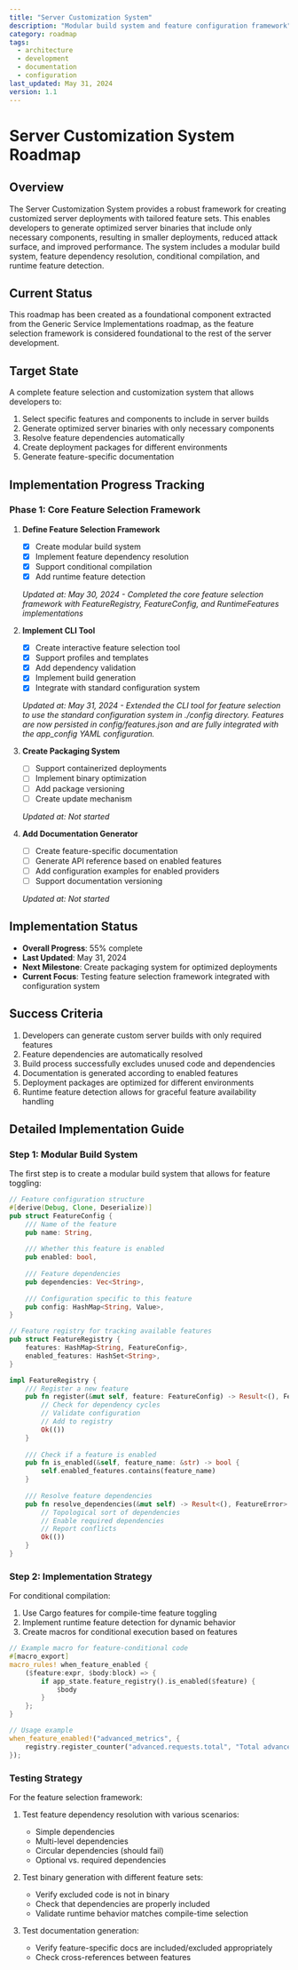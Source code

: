 ```yaml
---
title: "Server Customization System"
description: "Modular build system and feature configuration framework"
category: roadmap
tags:
  - architecture
  - development
  - documentation
  - configuration
last_updated: May 31, 2024
version: 1.1
---
```

# Server Customization System Roadmap

## Overview
The Server Customization System provides a robust framework for creating customized server deployments with tailored feature sets. This enables developers to generate optimized server binaries that include only necessary components, resulting in smaller deployments, reduced attack surface, and improved performance. The system includes a modular build system, feature dependency resolution, conditional compilation, and runtime feature detection.

## Current Status
This roadmap has been created as a foundational component extracted from the Generic Service Implementations roadmap, as the feature selection framework is considered foundational to the rest of the server development.

## Target State
A complete feature selection and customization system that allows developers to:
1. Select specific features and components to include in server builds
2. Generate optimized server binaries with only necessary components
3. Resolve feature dependencies automatically
4. Create deployment packages for different environments
5. Generate feature-specific documentation

## Implementation Progress Tracking

### Phase 1: Core Feature Selection Framework
1. **Define Feature Selection Framework**
   - [x] Create modular build system
   - [x] Implement feature dependency resolution
   - [x] Support conditional compilation
   - [x] Add runtime feature detection
   
   *Updated at: May 30, 2024 - Completed the core feature selection framework with FeatureRegistry, FeatureConfig, and RuntimeFeatures implementations*

2. **Implement CLI Tool**
   - [x] Create interactive feature selection tool
   - [x] Support profiles and templates
   - [x] Add dependency validation
   - [x] Implement build generation
   - [x] Integrate with standard configuration system
   
   *Updated at: May 31, 2024 - Extended the CLI tool for feature selection to use the standard configuration system in ./config directory. Features are now persisted in config/features.json and are fully integrated with the app_config YAML configuration.*

3. **Create Packaging System**
   - [ ] Support containerized deployments
   - [ ] Implement binary optimization
   - [ ] Add package versioning
   - [ ] Create update mechanism
   
   *Updated at: Not started*

4. **Add Documentation Generator**
   - [ ] Create feature-specific documentation
   - [ ] Generate API reference based on enabled features
   - [ ] Add configuration examples for enabled providers
   - [ ] Support documentation versioning
   
   *Updated at: Not started*

## Implementation Status
- **Overall Progress**: 55% complete
- **Last Updated**: May 31, 2024
- **Next Milestone**: Create packaging system for optimized deployments
- **Current Focus**: Testing feature selection framework integrated with configuration system

## Success Criteria
1. Developers can generate custom server builds with only required features
2. Feature dependencies are automatically resolved
3. Build process successfully excludes unused code and dependencies
4. Documentation is generated according to enabled features
5. Deployment packages are optimized for different environments
6. Runtime feature detection allows for graceful feature availability handling

## Detailed Implementation Guide

### Step 1: Modular Build System

The first step is to create a modular build system that allows for feature toggling:

```rust
// Feature configuration structure
#[derive(Debug, Clone, Deserialize)]
pub struct FeatureConfig {
    /// Name of the feature
    pub name: String,
    
    /// Whether this feature is enabled
    pub enabled: bool,
    
    /// Feature dependencies
    pub dependencies: Vec<String>,
    
    /// Configuration specific to this feature
    pub config: HashMap<String, Value>,
}

// Feature registry for tracking available features
pub struct FeatureRegistry {
    features: HashMap<String, FeatureConfig>,
    enabled_features: HashSet<String>,
}

impl FeatureRegistry {
    /// Register a new feature
    pub fn register(&mut self, feature: FeatureConfig) -> Result<(), FeatureError> {
        // Check for dependency cycles
        // Validate configuration
        // Add to registry
        Ok(())
    }
    
    /// Check if a feature is enabled
    pub fn is_enabled(&self, feature_name: &str) -> bool {
        self.enabled_features.contains(feature_name)
    }
    
    /// Resolve feature dependencies
    pub fn resolve_dependencies(&mut self) -> Result<(), FeatureError> {
        // Topological sort of dependencies
        // Enable required dependencies
        // Report conflicts
        Ok(())
    }
}
```

### Step 2: Implementation Strategy

For conditional compilation:

1. Use Cargo features for compile-time feature toggling
2. Implement runtime feature detection for dynamic behavior
3. Create macros for conditional execution based on features

```rust
// Example macro for feature-conditional code
#[macro_export]
macro_rules! when_feature_enabled {
    ($feature:expr, $body:block) => {
        if app_state.feature_registry().is_enabled($feature) {
            $body
        }
    };
}

// Usage example
when_feature_enabled!("advanced_metrics", {
    registry.register_counter("advanced.requests.total", "Total advanced requests processed");
});
```

### Testing Strategy

For the feature selection framework:

1. Test feature dependency resolution with various scenarios:
   - Simple dependencies
   - Multi-level dependencies
   - Circular dependencies (should fail)
   - Optional vs. required dependencies

2. Test binary generation with different feature sets:
   - Verify excluded code is not in binary
   - Check that dependencies are properly included
   - Validate runtime behavior matches compile-time selection

3. Test documentation generation:
   - Verify feature-specific docs are included/excluded appropriately
   - Check cross-references between features 